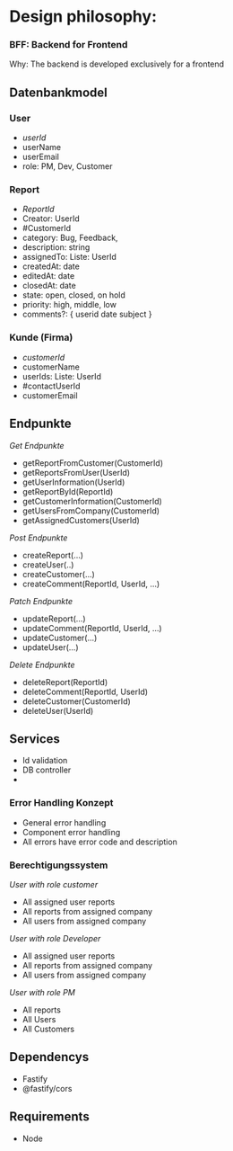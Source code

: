 # Design philosophy:
### BFF: Backend for Frontend
Why: The backend is developed exclusively for a frontend 

## Datenbankmodel 
### User
- *userId* 
- userName
- userEmail
- role: PM, Dev, Customer

### Report
- *ReportId*
- Creator: UserId
- #CustomerId
- category: Bug, Feedback, 
- description: string
- assignedTo: Liste: UserId
- createdAt: date
- editedAt: date
- closedAt: date
- state: open, closed, on hold
- priority: high, middle, low
- comments?: {
                userid
                date
                subject
            }

### Kunde (Firma)
- *customerId*
- customerName
- userIds: Liste: UserId
- #contactUserId
- customerEmail


## Endpunkte
*Get Endpunkte*
- getReportFromCustomer(CustomerId)
- getReportsFromUser(UserId)
- getUserInformation(UserId)
- getReportById(ReportId)
- getCustomerInformation(CustomerId)
- getUsersFromCompany(CustomerId)
- getAssignedCustomers(UserId)

*Post Endpunkte*
- createReport(...)
- createUser(..)
- createCustomer(...)
- createComment(ReportId, UserId, ...)

*Patch Endpunkte*
- updateReport(...)
- updateComment(ReportId, UserId, ...)
- updateCustomer(...)
- updateUser(...)

*Delete Endpunkte*
- deleteReport(ReportId)
- deleteComment(ReportId, UserId)
- deleteCustomer(CustomerId)
- deleteUser(UserId)


## Services
- Id validation
- DB controller
- 

### Error Handling Konzept
- General error handling 
- Component error handling 
- All errors have error code and description 

### Berechtigungssystem 
*User with role customer*
- All assigned user reports 
- All reports from assigned company 
- All users from assigned company 

*User with role Developer*
- All assigned user reports
- All reports from assigned company
- All users from assigned company

*User with role PM*
- All reports
- All Users
- All Customers

## Dependencys 
- Fastify
- @fastify/cors

## Requirements
- Node


